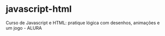 # javascript-html
Curso de Javascript e HTML: pratique lógica com desenhos, animações e um jogo - ALURA
